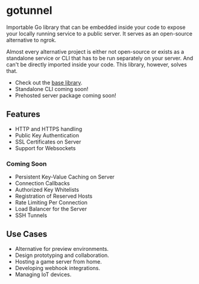 <!--
<img src="assets/logo.png" alt="gotunnel" width="150"/>
-->
# gotunnel

Importable Go library that can be embedded inside your code to expose your locally running service to a public server. It serves as an open-source alternative to ngrok.

Almost every alternative project is either not open-source or exists as a standalone service or CLI that has to be run separately on your server. And can't be directly imported inside your code. This library, however, solves that.

* Check out the [base library](https://github.com/gotunnel/gotunnel).
* Standalone CLI coming soon!
* Prehosted server package coming soon!

## Features

- HTTP and HTTPS handling
- Public Key Authentication
- SSL Certificates on Server
- Support for Websockets

### Coming Soon

- Persistent Key-Value Caching on Server
- Connection Callbacks
- Authorized Key Whitelists
- Registration of Reserved Hosts
- Rate Limiting Per Connection
- Load Balancer for the Server
- SSH Tunnels

## Use Cases

- Alternative for preview environments.
- Design prototyping and collaboration.
- Hosting a game server from home.
- Developing webhook integrations.
- Managing IoT devices.
